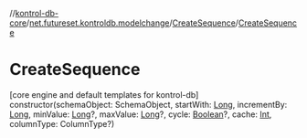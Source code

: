 //[kontrol-db-core](../../../index.md)/[net.futureset.kontroldb.modelchange](../index.md)/[CreateSequence](index.md)/[CreateSequence](-create-sequence.md)

# CreateSequence

[core engine and default templates for kontrol-db]\
constructor(schemaObject: SchemaObject, startWith: [Long](https://kotlinlang.org/api/latest/jvm/stdlib/kotlin/-long/index.html), incrementBy: [Long](https://kotlinlang.org/api/latest/jvm/stdlib/kotlin/-long/index.html), minValue: [Long](https://kotlinlang.org/api/latest/jvm/stdlib/kotlin/-long/index.html)?, maxValue: [Long](https://kotlinlang.org/api/latest/jvm/stdlib/kotlin/-long/index.html)?, cycle: [Boolean](https://kotlinlang.org/api/latest/jvm/stdlib/kotlin/-boolean/index.html)?, cache: [Int](https://kotlinlang.org/api/latest/jvm/stdlib/kotlin/-int/index.html), columnType: ColumnType?)
